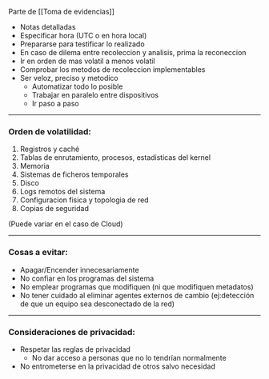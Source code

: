 Parte de [[Toma de evidencias]]

- Notas detalladas
- Especificar hora (UTC o en hora local)
- Prepararse para testificar lo realizado
- En caso de dilema entre recoleccion y analisis, prima la reconeccion
- Ir en orden de mas volatil a menos volatil
- Comprobar los metodos de recoleccion implementables
- Ser veloz, preciso y metodico
	- Automatizar todo lo posible
	- Trabajar en paralelo entre dispositivos
	- Ir paso a paso
---

### Orden de volatilidad:

1. Registros y caché
2. Tablas de enrutamiento, procesos, estadisticas del kernel
3. Memoria
4. Sistemas de ficheros temporales
5. Disco
6. Logs remotos del sistema
7. Configuracion fisica y topologia de red
8. Copias de seguridad

(Puede variar en el caso de Cloud)

---

### Cosas a evitar:

- Apagar/Encender innecesariamente
- No confiar en los programas del sistema
- No emplear programas que modifiquen (ni que modifiquen metadatos)
- No tener cuidado al eliminar agentes externos de cambio (ej:detección de que un equipo sea desconectado de la red)

---

### Consideraciones de privacidad:

- Respetar las reglas de privacidad
	- No dar acceso a personas que no lo tendrían normalmente
- No entrometerse en la privacidad de otros salvo necesidad